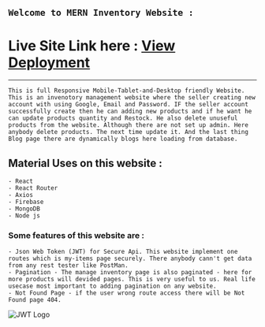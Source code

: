 ## `Welcome to MERN Inventory Website : `
# Live Site Link here : [View Deployment](https://mern-inventory.web.app/)
-----------------------------------------------------------------------------
    This is full Responsive Mobile-Tablet-and-Desktop friendly Website. This is an invenotory management website where the seller creating new account with using Google, Email and Password. IF the seller account successfully create then he can adding new products and if he want he can update products quantity and Restock. He also delete unuseful products from the website. Although there are not set up admin. Here anybody delete products. The next time update it. And the last thing Blog page there are dynamically blogs here loading from database. 

## Material Uses on this website : 
    - React 
    - React Router 
    - Axios
    - Firebase 
    - MongoDB
    - Node js 

### Some features of this website are : 
    - Json Web Token (JWT) for Secure Api. This website implement one routes which is my-items page securely. There anybody cann't get data from any rest tester like PostMan. 
    - Pagination - The manage inventory page is also paginated - here for more products will devided pages. This is very useful to us. Real life usecase most important to adding pagination on any website. 
    - Not Found Page - if the user wrong route access there will be Not Found page 404. 
    
![JWT Logo](https://jwt.io/img/pic_logo.svg)
